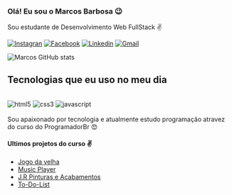 
### Olá! Eu sou o Marcos Barbosa 😉
Sou estudante de Desenvolvimento Web FullStack ✌️

[![Instagran](https://img.shields.io/badge/Instagram-E4405F?border_radiusstyle=for-the-badge&logo=instagram&logoColor=white)](https://www.instagram.com/marco_snow_/) [![Facebook](https://img.shields.io/badge/Facebook-1877F2?border_radiusstyle=for-the-badge&logo=facebook&logoColor=white)](https://www.facebook.com/gmarcos.augusto/) [![Linkedin](	https://img.shields.io/badge/LinkedIn-0077B5?border_radiusstyle=for-the-badge&logo=linkedin&logoColor=white=)](https://www.linkedin.com/in/marcos-exe//) [![Gmail](https://img.shields.io/badge/Gmail-D14836?border_radiusstyle=for-the-badge&logo=gmail&logoColor=white)](Gmarcos.augusto@gmail.com)


![Marcos GitHub stats](https://github-readme-stats.vercel.app/api?username=Marcos-exe&show_icons=true&theme=dark)

## Tecnologias que eu uso no meu dia

<div style="display: inline_block"><br/>
<img aling="center" alt="html5" src="https://img.shields.io/badge/HTML5-E34F26?border_radiusstyle=for-the-badge&logo=html5&logoColor=white"/> <img aling="center" alt="css3" src="https://img.shields.io/badge/CSS3-1572B6?border_radiusstyle=for-the-badge&logo=css3&logoColor=white"/> <img aling="center" alt="javascript" src="https://img.shields.io/badge/JavaScript-F7DF1E?border_radiussstyle=for-the-badge&logo=javascript&logoColor=black"/>

</div><br/>
Sou apaixonado por tecnologia e atualmente estudo programação atravez do curso do ProgramadorBr 😍

#### Ultimos projetos do curso ✌️ 

- [Jogo da velha](https://marcos-exe.github.io/Jogo-da-velha/)<br/>
- [Music Player](https://marcos-exe.github.io/Music-Player/)<br/>
- [J.R Pinturas e Acabamentos](https://marcos-exe.github.io/Site-JR-pinturas-e-Acabamentos)<br/>
- [To-Do-List](https://marcos-exe.github.io/To-Do-List/)<br/>
